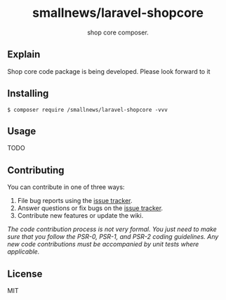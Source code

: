 <h1 align="center"> smallnews/laravel-shopcore </h1>

<p align="center"> shop core composer.</p>

## Explain

Shop core code package is being developed. Please look forward to it

## Installing

```shell
$ composer require /smallnews/laravel-shopcore -vvv
```

## Usage

TODO

## Contributing

You can contribute in one of three ways:

1. File bug reports using the [issue tracker](https://github.com//smallnews/laravel-shopcore/issues).
2. Answer questions or fix bugs on the [issue tracker](https://github.com//smallnews/laravel-shopcore/issues).
3. Contribute new features or update the wiki.

_The code contribution process is not very formal. You just need to make sure that you follow the PSR-0, PSR-1, and PSR-2 coding guidelines. Any new code contributions must be accompanied by unit tests where applicable._

## License

MIT
